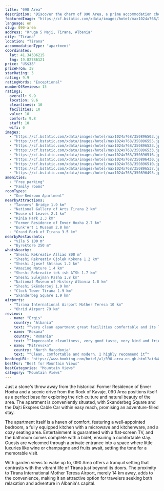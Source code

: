 ```yaml
---
title: "090 Area"
description: "Discover the charm of 090 Area, a prime accommodation choice located in the heart of Tirana."
featuredImage: "https://cf.bstatic.com/xdata/images/hotel/max1024x768/350896503.jpg?k=f7959292447a641e0aa5e9f89d86e4843a8951745f63a54969466b5c430828be&o=&hp=1"
language: en
slug: 090-area
address: "Rruga 5 Maji, Tirana, Albania"
city: "Tirana"
location: "Tirana"
accommodationType: "apartment"
coordinates:
  lat: 41.34386215
  lng: 19.82786121
price: "US$38"
priceFrom: 38
starRating: 3
rating: 9.9
ratingWords: "Exceptional"
numberOfReviews: 15
ratings:
  overall: 9.9
  location: 9.6
  cleanliness: 10
  facilities: 10
  value: 10
  comfort: 9.8
  staff: 10
  wifi: 0
images:
  - "https://cf.bstatic.com/xdata/images/hotel/max1024x768/350896503.jpg?k=f7959292447a641e0aa5e9f89d86e4843a8951745f63a54969466b5c430828be&o=&hp=1"
  - "https://cf.bstatic.com/xdata/images/hotel/max1024x768/350896555.jpg?k=6d0bc06e84f33970a9e87e3d161409953da9b65392de86789e8b886cb61be7da&o=&hp=1"
  - "https://cf.bstatic.com/xdata/images/hotel/max1024x768/350896523.jpg?k=ce78b14b39090952341560156107189441adc5058c848477f47270efd16b9787&o=&hp=1"
  - "https://cf.bstatic.com/xdata/images/hotel/max1024x768/350896533.jpg?k=66519db37a397af1f88e9ee317aaf1b38839320f71acccec14d0293b8fb31055&o=&hp=1"
  - "https://cf.bstatic.com/xdata/images/hotel/max1024x768/350896516.jpg?k=7d91dae92c4e3a16a2eea2d9a3835189151649f9fc36deef792ec7ee2e90edaf&o=&hp=1"
  - "https://cf.bstatic.com/xdata/images/hotel/max1024x768/350896430.jpg?k=acc37f9bf51eaa7f55f625bb3f9dc279bb31be650055e0116ee337aa0035e9fc&o=&hp=1"
  - "https://cf.bstatic.com/xdata/images/hotel/max1024x768/350896510.jpg?k=7e64f0105c69cec6dc59a07969317ce715218fdff6ad6a2ce91de21ca41b552d&o=&hp=1"
  - "https://cf.bstatic.com/xdata/images/hotel/max1024x768/350896537.jpg?k=90998853b8c640c2725df9891061e688930493d01f99c72ae8f59ce0b006ffb5&o=&hp=1"
  - "https://cf.bstatic.com/xdata/images/hotel/max1024x768/350896495.jpg?k=6ed760b8afa37aa9c8b821767fe8e5b23ced52171dd432552bd10da0f1ab59ae&o=&hp=1"
amenities:
  - "Free parking"
  - "Family rooms"
roomTypes:
  - "One-Bedroom Apartment"
nearbyAttractions:
  - "Tanners' Bridge 1.9 km"
  - "National Gallery of Arts Tirana 2 km"
  - "House of Leaves 2.1 km"
  - "Rinia Park 2.3 km"
  - "Former Residence of Enver Hoxha 2.7 km"
  - "Bunk'Art 1 Museum 2.8 km"
  - "Grand Park of Tirana 3.5 km"
nearbyRestaurants:
  - "Vila 5 100 m"
  - "Byrektore 250 m"
whatsNearby:
  - "Sheshi Rekreativ Allias 800 m"
  - "Sheshi Rekreativ Gjolek Kokona 1.2 km"
  - "Sheshi Jjosef Shtraus 1.2 km"
  - "Amazing Nature 1.4 km"
  - "Sheshi Rekreativ tek ish ATSh 1.7 km"
  - "Sheshi Sulejman Pasha 1.8 km"
  - "National Museum of History Albania 1.8 km"
  - "Sheshi Skënderbej 1.9 km"
  - "Clock Tower Tirana 1.9 km"
  - "Skanderbeg Square 1.9 km"
airports:
  - "Tirana International Airport Mother Teresa 10 km"
  - "Ohrid Airport 79 km"
reviews:
  - name: "Ergis"
    country: "Albania"
    text: "“very clean apartment great facilities comfortable and its locatet near supermarkets it was really enjoyable stay”"
  - name: "Roxana"
    country: "Romania"
    text: "“Impeccable cleanliness, very good taste, very kind and friendly host, spacious apartment. Excellent choice”"
  - name: "Mitrevska"
    country: "North Macedonia"
    text: "“Clean, comfortable and modern. I highly recommend it”"
bookingURL: "https://www.booking.com/hotel/al/090-area.en-gb.html?aid=8035640"
bestFor: "Best for Mountain Views"
bestCategories: "Mountain Views"
category: "Mountain Views"
---
```


Just a stone's throw away from the historical Former Residence of Enver Hoxha and a scenic drive from the Rock of Kavaje, 090 Area positions itself as a perfect base for exploring the rich culture and natural beauty of the area. The apartment is conveniently situated, with Skanderbeg Square and the Dajti Ekspres Cable Car within easy reach, promising an adventure-filled stay.

The apartment itself is a haven of comfort, featuring a well-appointed bedroom, a fully equipped kitchen with a microwave and kitchenware, and a cozy seating area. Entertainment is guaranteed with a flat-screen TV, and the bathroom comes complete with a bidet, ensuring a comfortable stay. Guests are welcomed through a private entrance into a space where little luxuries like wine or champagne and fruits await, setting the tone for a memorable visit.

With garden views to wake up to, 090 Area offers a tranquil setting that contrasts with the vibrant life of Tirana just beyond its doors. The proximity to Tirana International Mother Teresa Airport, merely 14 km away, adds to the convenience, making it an attractive option for travelers seeking both relaxation and adventure in Albania's capital.